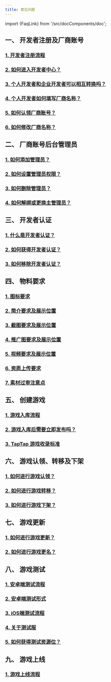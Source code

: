 ```yaml
---
title: 常见问题
---
```

import {FaqLink} from '/src/docComponents/doc';

## **一、 开发者注册及厂商账号**  

### [<FaqLink>1. 开发者注册流程</FaqLink>](/store/store-register/)  
### [<FaqLink>2. 如何进入开发者中心？</FaqLink>](/store/store-register#后台入口)  
### [<FaqLink>3. 个人开发者和企业开发者可以相互转换吗？</FaqLink>](/store/store-register#个人开发者与企业开发者有什么区别可以互相转换吗)  
### [<FaqLink>4. 个人开发者如何填写厂商名称？</FaqLink>](/store/store-register#个人开发者没有公司如何填写厂商名称)  
### [<FaqLink>5. 如何认领厂商账号？</FaqLink>](/store/store-register#厂商名称已存在如何进行厂商账号认领)  
### [<FaqLink>6. 如何修改厂商名称？</FaqLink>](/store/store-register#如何修改厂商名称)  

## **二、 厂商账号后台管理员**  

### [<FaqLink>1. 如何添加管理员？</FaqLink>](/store/store-admin/)  
### [<FaqLink>2. 如何设置管理员权限？</FaqLink>](/store/store-admin#管理角色配置)  
### [<FaqLink>3. 如何删除管理员？</FaqLink>](/store/store-admin#删除游戏成员)  
### [<FaqLink>4. 如何解绑或更换主管理员？</FaqLink>](/store/store-admin#超级管理员可以解绑吗可以设置新的超级管理员吗)  

## **三、 开发者认证**  

### [<FaqLink>1. 什么是开发者认证？</FaqLink>](/store/store-auth/)  
### [<FaqLink>2. 如何获得开发者认证？</FaqLink>](/store/store-auth#如何获得开发者认证)  
### [<FaqLink>3. 如何移除开发者认证？</FaqLink>](/store/store-auth#如何移除开发者认证)  

## **四、 物料要求**  

### [<FaqLink>1. 图标要求</FaqLink>](/store/store-material/)  
### [<FaqLink>2. 简介要求及展示位置</FaqLink>](/store/store-material#简介)  
### [<FaqLink>3. 截图要求及展示位置</FaqLink>](/store/store-material#视频及截图)  
### [<FaqLink>4. 推广图要求及展示位置</FaqLink>](/store/store-material#推广图)  
### [<FaqLink>5. 视频要求及展示位置</FaqLink>](/store/store-material#视频)  
### [<FaqLink>6. 资质上传要求</FaqLink>](/store/store-material#资质)  
### [<FaqLink>7. 素材过审注意点</FaqLink>](/store/store-material#素材过审有哪些注意点)  

## **五、 创建游戏**  

### [<FaqLink>1. 游戏入库流程</FaqLink>](/store/store-creategame/)  
### [<FaqLink>2. 游戏入库后需要立即发布吗？</FaqLink>](/store/store-creategame#创建游戏审核通过后可暂不发布游戏吗)  
### [<FaqLink>3. TapTap 游戏收录标准</FaqLink>](/store/store-creategame#TapTap-是所有的游戏都收录吗)  

## **六、 游戏认领、转移及下架**  

### [<FaqLink>1. 如何进行游戏认领？</FaqLink>](/store/store-creategame#我的游戏已经被-TapTap-收录可以进行游戏认领吗)  
### [<FaqLink>2. 如何进行游戏转移？</FaqLink>](/store/store-creategame#游戏主体可以进行转移吗)  
### [<FaqLink>3. 如何进行游戏下架？</FaqLink>](/store/store-creategame#如何进行游戏下架)  

## **七、 游戏更新**  

### [<FaqLink>1. 如何进行游戏更新？</FaqLink>](/store/store-update/)  
### [<FaqLink>2. 如何进行游戏更名？</FaqLink>](/store/store-update#游戏名称可以修改吗)  

## **八、 游戏测试**  

### [<FaqLink>1. 安卓端测试流程</FaqLink>](/store/store-test/)  
### [<FaqLink>2. 安卓端测试形式</FaqLink>](/store/store-test#安卓端测试形式)  
### [<FaqLink>3. iOS端测试流程</FaqLink>](/store/store-test#iOS-端测试流程)  
### [<FaqLink>4. 关于测试服</FaqLink>](/store/store-test#什么是测试服测试服有什么优点如何创建测试服)  
### [<FaqLink>5. 如何获得测试资源位？</FaqLink>](/store/store-test#测试资源)  

## **九、 游戏上线**  

### [<FaqLink>1. 游戏上线流程</FaqLink>](/store/store-publish-game/)  
